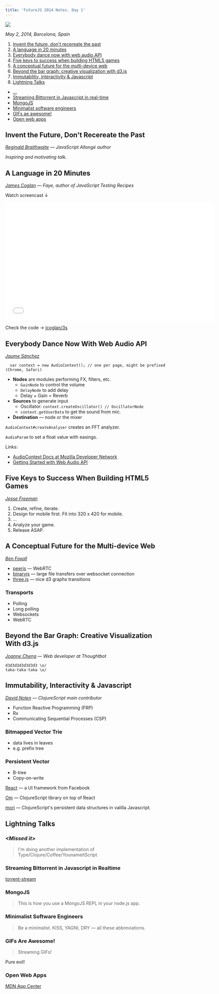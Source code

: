 ```yaml
---
title: 'FutureJS 2014 Notes. Day 1'
---
```


![](/images/futurejs_logo.svg)

_May 2, 2014, Barcelona, Spain_

1. [Invent the future, don't recereate the past](#1)
2. [A language in 20 minutes](#2)
3. [Everybody dance now with web audio API](#3)
4. [Five keys to success when building HTML5 games](#4)
5. [A conceptual future for the multi-device web](#5)
6. [Beyond the bar graph: creative visualization with d3.js](#6)
7. [Immutability, interactivity & Javascript](#7)
8. [Lightning Talks]()
  * [...](#8.1)
  * [Streaming Bittorrent in Javascript in real-time](#8.2)
  * [MongoJS](#8.3)
  * [Minimalist software engineers](#8.4)
  * [GIFs ae awesome!](#8.5)
  * [Open web apps](#8.6)

<a name="1"></a>
Invent the Future, Don't Recereate the Past
-------------------------------------------
_[Reginald Braithwaite](https://github.com/raganwald) — JavaScript Allongé author_

_Inspiring and motivating talk._

<a name="2"></a>
A Language in 20 Minutes
------------------------
_[James Coglan](https://jcoglan.com/) — Faye, author of JavaScript Testing Recipes_

Watch screencast ↓

<iframe src="//player.vimeo.com/video/92661664" width="656" height="370" frameborder="0" webkitallowfullscreen mozallowfullscreen allowfullscreen></iframe>

Check the code → [jcoglan/3s](https://github.com/jcoglan/3s)

<a name="3"></a>
Everybody Dance Now With Web Audio API
--------------------------------------
_[Jaume Sánchez](https://github.com/spite)_


```
  var context = new AudioContext(); // one per page, might be prefixed (Chrome, Safari)
```

* **Nodes** are modules performing FX, filters, etc.
  * `GainNode` to control the volume
  * `DelayNode` to add delay
  * Delay + Gain = Reverb
* **Sources** to generate input
  * Oscillator: `context.createOscillator() // OscillatorNode`
  * `context.getUserData` to get the sound from mic.
* **Destination** — node or the mixer

`AudioContext#createAnalyser` creates an FFT analyzer.

`AudioParam` to set a float value with easings.

Links:

* [AudioContext Docs at Mozilla Developer Network](https://developer.mozilla.org/en-US/docs/Web/API/AudioContext)
* [Getting Started with Web Audio API](http://www.html5rocks.com/en/tutorials/webaudio/intro/)

<a name="4"></a>
Five Keys to Success When Building HTML5 Games
----------------------------------------------
_[Jesse Freeman](https://github.com/jessefreeman)_

1. Create, refine, iterate.
2. Design for mobile first. Fit into 320 x 420 for mobile.
3. ...
4. Analyze your game.
5. Release ASAP.

<a name="5"></a>
A Conceptual Future for the Multi-device Web
--------------------------------------------
_[Ben Foxall](http://benjaminbenben.com/)_

* [peerjs](http://peerjs.com/) — WebRTC
* [binaryjs](http://binaryjs.com/) — large file transfers over websocket connection
* [three.js](http://threejs.org/) — nice d3 graphs transitions

### Transports

* Polling
* Long polling
* Websockets
* WebRTC

<a name="6"></a>
Beyond the Bar Graph: Creative Visualization With d3.js
-------------------------------------------------------
_[Joanne Cheng](https://github.com/joannecheng) — Web developer at Thoughtbot_

```
d3d3d3d3d3d3d3 \o/
taka-taka-taka \o/
```

<a name="7"></a>
Immutability, Interactivity & Javascript
----------------------------------------
_[David Nolen](https://github.com/swannodette) — ClojureScript main contributor_

* Function Reactive Programming (FRP)
* Rx
* Communicating Sequential Processes (CSP)

### Bitmapped Vector Trie

* data lives in leaves
* e.g. prefix tree

### Persistent Vector

* B-tree
* Copy-on-write

[React](http://facebook.github.io/react/) — a UI framework from Facebook

[Om](https://github.com/swannodette/om) — ClojureScript library on top of React

[mori](http://swannodette.github.io/mori/) — ClojureScript's persistent data structures in valilla Javascript.

<a name="8"></a>
Lightning Talks
---------------

<a name="8.1"></a>
### _&lt;Missed it&gt;_

> I'm doing another implementation of Type/Clojure/Coffee/YounameitScript

<a name="8.2"></a>
### Streaming Bittorrent in Javascript in Realtime

[torrent-stream](https://github.com/mafintosh/torrent-stream)

<a name="8.3"></a>
### MongoJS

> This is how you use a MongoJS REPL in your node.js app.

<a name="8.4"></a>
### Minimalist Software Engineers

> Be a minimalist. KISS, YAGNI, DRY — all these abbreviations.

<a name="8.5"></a>
### GIFs Are Awesome!

> Streaming GIFs!

Pure evil!

<a name="8.6"></a>
### Open Web Apps

[MDN App Center](https://developer.mozilla.org/en/Apps)
